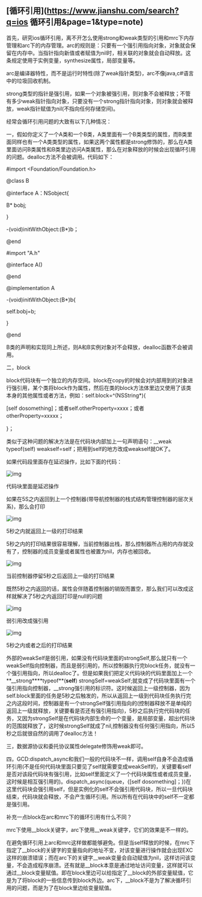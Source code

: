 ## [循环引用](https://www.jianshu.com/search?q=ios 循环引用&page=1&type=note)

首先，研究ios循环引用，离不开怎么使用strong和weak类型的引用和mrc下内存管理和arc下的内存管理。arc的规则是：只要有一个强引用指向对象，对象就会保留在内存中。当指针指向新值或者赋值为nil时，相关联的对象就会自动释放。这条规定使用于实例变量，synthesize属性，局部变量等。

arc是编译器特性，而不是运行时特性(除了weak指针类型)，arc不像java,c#语言中的垃圾回收机制。

strong类型的指针是强引用，如果一个对象被强引用，则对象不会被释放；不管有多少weak指针指向对象，只要没有一个strong指针指向对象，则对象就会被释放，weak指针赋值为nil(不指向任何存储空间)。

经常会循环引用问题的大致有以下几种情况：

一，假如你定义了一个A类和一个B类，A类里面有一个B类类型的属性，而B类里面同样也有一个A类类型的属性，如果这两个属性都是strong修饰的，那么在A类里面访问B类属性和B类里边访问A类属性，那么在对象释放的时候会出现循环引用的问题。dealloc方法不会被调用。代码如下：

\#import  <Foundation/Foundation.h>

@class  B

@interface  A：NSobject{

B*  bobj;

}

-(void)initWithObject:(B*)b；

@end

\#import    "A.h"

@interface  A()

@end

@implementation   A

-(void)initWithObject:(B*)b{

self.bobj=b;

}

@end

B类的声明和实现同上所述，则A和B实例对象对不会释放，dealloc函数不会被调用。

二，block

block代码块有一个独立的内存空间。block在copy的时候会对内部用到的对象进行强引用，某个类将block作为属性，然后在类的block方法体里边又使用了该类本身的其他属性或者方法，例如：self.block=^(NSString*){

[self dosomething]；或者self.otherProperty=xxxx；或者otherProperty=xxxxx；

}；

类似于这种问题的解决方法是在代码块内部加上一句声明语句：__weak  typeof(self)   weakself=self；把用到self的地方改成weakself就OK了。

如果代码段里面存在延迟操作，比如下面的代码：





![img](https:////upload-images.jianshu.io/upload_images/9687540-20777f50ca6215a1.png?imageMogr2/auto-orient/strip%7CimageView2/2/w/609/format/webp)

代码块里面是延迟操作

如果在5S之内返回到上一个控制器(带导航控制器的栈式结构管理控制器的层次关系)，那么会打印



![img](https:////upload-images.jianshu.io/upload_images/9687540-86a98ab8cef55672.png?imageMogr2/auto-orient/strip%7CimageView2/2/w/683/format/webp)

5秒之内就返回上一级的打印结果

5秒之内的打印结果很容易理解，当前控制器出栈，那么控制器所占用的内存就没有了，控制器的成员变量或者属性也被置为nil，内存也被回收。



![img](https:////upload-images.jianshu.io/upload_images/9687540-7983fbaf9c240526.png?imageMogr2/auto-orient/strip%7CimageView2/2/w/663/format/webp)

当前控制器停留5秒之后返回上一级的打印结果

既然5秒之内返回的话，属性会伴随着控制器的销毁而置空，那么我们可以改成这样就解决了5秒之内返回打印是null的问题





![img](https:////upload-images.jianshu.io/upload_images/9687540-2c20773a6310998e.png?imageMogr2/auto-orient/strip%7CimageView2/2/w/603/format/webp)

弱引用改成强引用





![img](https:////upload-images.jianshu.io/upload_images/9687540-b281b3694cf9de92.png?imageMogr2/auto-orient/strip%7CimageView2/2/w/671/format/webp)

5秒之内或者之后的打印结果

外部的weakSelf是弱引用，如果没有代码块里面的strongSelf,那么就只有一个weakSelf指向控制器，而且是弱引用的，所以控制器执行完block任务，就没有一个强引用指向，所以dealloc了。但是如果我们把定义代码块的代码里面加上一个**__strong****typeof**(**self**) strongSelf=weakSelf;就变成了代码块里面有一个强引用指向控制器，__strong强引用的标识符。这时候返回上一级控制器，因为self.block里面的任务是5秒之后触发的，所以从返回上一级到代码块任务执行完之内这段时间，控制器是有一个strongSelf强引用指向的(控制器释放不是单纯的返回上一级就释放，关键要看是否还有强引用指向)，5秒之后执行完代码块的任务，又因为strongSelf是在代码块内部生命的一个变量，是局部变量，超出代码块的范围就释放了，这时候strongSelf就成了nil,控制器没有任何强引用指向，所以5秒之后就很自然的调用了dealloc方法！

三，数据源协议和委托协议属性delegate修饰用weak即可。

四，GCD:dispatch_async和我们一般的代码块不一样，调用self自身不会造成循环引用(不是任何代码块里面只要见了self就需要变成weakSelf的，关键要看self是否对该段代码块有强引用，比如self里面定义了一个代码块属性或者成员变量，这时候是相互强引用的)。dispatch_async(queue，{[self   dosomething]；})在这里代码块会强引用self，但是实例化的self不会强引用代码块，所以一旦代码块结束，代码块就会释放，不会产生循环引用。所以所有在代码块中的self不一定都是强引用。

补充一点block在arc和mrc下的循环引用有什么不同？

mrc下使用__block关键字，arc下使用__weak关键字，它们的效果是不一样的。

在避免循环引用上arc和mrc这样做都能够避免。但是当self释放的时候，在mrc下指定了__block的关键字的变量指向的地址不变，对该变量进行操作就会出现EXC这样的崩溃错误；而在arc下的关键字__weak变量会自动赋值为nil，这样访问该变量，不会造成程序崩溃。还有就是__block本意是通过地址访问变量，这样就可以通过__block变量赋值。即在block里边可以给指定了__block的外部变量赋值，它是为了将block的一些信息传到block外边。arc下，__block不是为了解决循环引用的问题，而是为了在block里边给变量赋值。